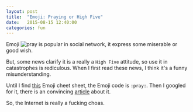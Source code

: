 ```yaml
---
layout: post
title:  "Emoji: Praying or High Five"
date:   2015-08-15 12:40:00
categories: fun
---
```


Emoji ![pray](http://www.emoji-cheat-sheet.com/graphics/emojis/pray.png) is popular in social network, it express some miserable or good wish.

But, some news clarify it is a really a `High Five` attitude, so use it in catastrophes is rediculous. When I first read these news, I think it's a funny misunderstanding.

Until I find [this][1] Emoji cheet sheet, the Emoji code is `:pray:`. Then I googled for it, there is an convincing [article][2] about it.


So, the Internet is really a fucking choas.


[1]: http://www.emoji-cheat-sheet.com/
[2]: http://gawker.com/no-the-praying-hands-emoji-is-not-a-high-five-1613936693
